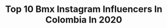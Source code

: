 ---
title: Top 10 Bmx Instagram Influencers In Colombia In 2020
description: Identify the most popular Instagram accounts on inBeat.
platform: Instagram
profiles:
  - username: "okendobmx"
    fullname: >-
      Carlos Oquendo
    location: "Colombia"
    followers: 51250
    engagement: 169
    commentsToLikes: 0.014256
    avatar: "https://scontent-lhr8-1.cdninstagram.com/v/t51.2885-19/s320x320/42150933_247098859272825_3650972082797281280_n.jpg?_nc_ht=scontent-lhr8-1.cdninstagram.com&_nc_ohc=MojJiYiWrMcAX9TALXP&oh=a6beea0a0f3e3e5790f45b1fb5dab5ca&oe=5EB941FF"
    verified: true
    hashtags: "#qu, #tbt, #amigos, #regalatextilgw"
  - username: "andreaescobarbmx"
    fullname: >-
      Andrea Escobar Yepes
    location: "Colombia"
    followers: 32130
    engagement: 420
    commentsToLikes: 0.018039
    avatar: "https://scontent-lht6-1.cdninstagram.com/v/t51.2885-19/s320x320/37842560_238067926831555_4725269778644598784_n.jpg?_nc_ht=scontent-lht6-1.cdninstagram.com&_nc_ohc=Fyj0vNe4KeUAX9KigQ7&oh=1fe9f8209775fb7e435309bc7f827d3d&oe=5EBB01EB"
    verified: false
    hashtags: "#afuego, #familia, #rodri, #monamie"
  - username: "hellendelaossa12"
    fullname: >-
      ¡Hellennn!✈
    location: "Colombia"
    followers: 2377
    engagement: 2944
    commentsToLikes: 0.061017
    avatar: "https://scontent-hkt1-1.cdninstagram.com/v/t51.2885-19/s320x320/84223009_2558696731117091_888525942090104832_n.jpg?_nc_ht=scontent-hkt1-1.cdninstagram.com&_nc_ohc=AYqLWSqLgFkAX9CgbI6&oh=1671f67e54f442a366be2fc26a4ec2aa&oe=5E9C2DDC"
    verified: false
    hashtags: "#bmxgirls, #bmxgirl, #bmxstreet, #bmxpark"
  - username: "agu.aka.te"
    fullname: >-
      Agustin Muñoz
    location: "Colombia"
    followers: 2818
    engagement: 2261
    commentsToLikes: 0.063845
    avatar: "https://scontent-ams4-1.cdninstagram.com/v/t51.2885-19/s320x320/92846767_523639385009303_7230581067768397824_n.jpg?_nc_ht=scontent-ams4-1.cdninstagram.com&_nc_ohc=CTdtI7qQ8R8AX9DDjWc&oh=a729c0e298201e93bad6a3cbb32390f8&oe=5EB960A0"
    verified: false
    hashtags: "#bmx, #enemybmx, #calor, #argentina"
  - username: "bmx_queensaray"
    fullname: >-
      .WENCHY.
    location: "Colombia"
    followers: 6292
    engagement: 806
    commentsToLikes: 0.022620
    avatar: "https://scontent-lht6-1.cdninstagram.com/v/t51.2885-19/s320x320/82446068_145336803174056_557963930182352896_n.jpg?_nc_ht=scontent-lht6-1.cdninstagram.com&_nc_ohc=8yTqU5rS8wMAX9ynOqh&oh=8dca51a3c9a20febb623a14e53ed07e1&oe=5EBBDD76"
    verified: false
    hashtags: "#bmxparck, #bmxbuga, #floelw, #sister"
  - username: "robinmezabmx"
    fullname: >-
      Robinson Meza
    location: "Colombia"
    followers: 2221
    engagement: 1465
    commentsToLikes: 0.056011
    avatar: "https://scontent-lhr8-1.cdninstagram.com/v/t51.2885-19/s320x320/80353306_2724414277641063_2148101388851216384_n.jpg?_nc_ht=scontent-lhr8-1.cdninstagram.com&_nc_ohc=XKkf-NtR1lAAX9why-6&oh=9541d7484ec3580870f7f62f8bfb1a9e&oe=5EBB2510"
    verified: false
    hashtags: "#poder, #family, #disciplina, #bmx"
  - username: "mutantybikeco"
    fullname: >-
      MUTANTY BIKE CO ®
    location: "Colombia"
    followers: 17432
    engagement: 305
    commentsToLikes: 0.014897
    avatar: "https://scontent-ams4-1.cdninstagram.com/v/t51.2885-19/s320x320/23417198_1849297381957685_1051921534710448128_n.jpg?_nc_ht=scontent-ams4-1.cdninstagram.com&_nc_ohc=jFVFr7wdNisAX8DG6oS&oh=dec04426f9fd3321b569d663eef51314&oe=5EB33708"
    verified: false
    hashtags: "#dirt, #wallride, #complete, #fork"
  - username: "carlosbmx"
    fullname: >-
      Carlos Ramirez
    location: "Colombia"
    followers: 38111
    engagement: 311
    commentsToLikes: 0.017845
    avatar: "https://scontent-ams4-1.cdninstagram.com/v/t51.2885-19/s320x320/69956927_1320077654819008_5787968855179526144_n.jpg?_nc_ht=scontent-ams4-1.cdninstagram.com&_nc_ohc=J7U1DdhQbkwAX-KY2Vs&oh=10ea699acf6b2d7fe8aafcac9a51261d&oe=5EBC00B3"
    verified: false
    hashtags: "#racing, #bogot, #bmxracing, #quedateencasa"
  - username: "pajonmiguel"
    fullname: >-
      Miguel Pajón L.
    location: "Colombia"
    followers: 42872
    engagement: 222
    commentsToLikes: 0.024245
    avatar: "https://scontent-lhr8-1.cdninstagram.com/v/t51.2885-19/s320x320/14360136_152663265188905_7520651347780173824_a.jpg?_nc_ht=scontent-lhr8-1.cdninstagram.com&_nc_ohc=35Mgf-gXjXUAX_DuIS6&oh=32b2f397658ca10e54111333e11cd9a0&oe=5EB96B67"
    verified: true
    hashtags: "#izalcomax, #colombia, #juegosolimpicos, #2020"
  - username: "pipematius"
    fullname: >-
      Pipe Matius
    location: "Colombia"
    followers: 8021
    engagement: 626
    commentsToLikes: 0.008731
    avatar: "https://scontent-amt2-1.cdninstagram.com/v/t51.2885-19/s320x320/87684360_1566691276817596_1646352211137003520_n.jpg?_nc_ht=scontent-amt2-1.cdninstagram.com&_nc_ohc=U3NOLKx3NQ4AX8gJZ2C&oh=4bf3332acf805f3262cfb33024491df2&oe=5EB39768"
    verified: false
    hashtags: "#tbt, #ride, #phorographysports, #goleador"
---